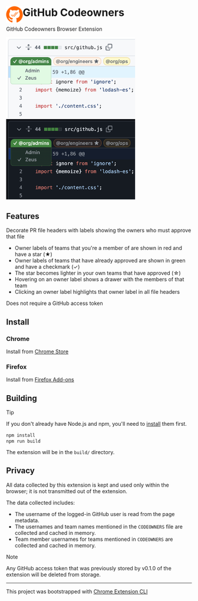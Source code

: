 # <img src="public/icons/icon_48.png" width="45" align="left"> GitHub Codeowners

GitHub Codeowners Browser Extension

<img src="Screenshot_light.png" alt="light screenshot" width="350"/>
<img src="Screenshot_dark.png" alt="dark screenshot" width="350"/>

## Features

Decorate PR file headers with labels showing the owners who must approve that file

- Owner labels of teams that you're a member of are shown in red and have a star (★)
- Owner labels of teams that have already approved are shown in green and have a checkmark (✓)
- The star becomes lighter in your own teams that have approved (☆)
- Hovering on an owner label shows a drawer with the members of that team
- Clicking an owner label highlights that owner label in all file headers

Does not require a GitHub access token

## Install

### Chrome

Install from [Chrome Store](https://chromewebstore.google.com/detail/GitHub%20Codeowners/bleicmjinodghcdonmnfgmjmhgnhppbk)

### Firefox

Install from [Firefox Add-ons](https://addons.mozilla.org/en-US/firefox/addon/github-codeowners/)

## Building

> [!TIP]
> If you don't already have Node.js and npm, you'll need to [install](https://docs.npmjs.com/downloading-and-installing-node-js-and-npm) them first.

```
npm install
npm run build
```

The extension will be in the `build/` directory.

## Privacy

All data collected by this extension is kept and used only within the browser; it is not transmitted out of the extension.

The data collected includes:
* The username of the logged-in GitHub user is read from the page metadata.
* The usernames and team names mentioned in the `CODEOWNERS` file are collected and cached in memory.
* Team member usernames for teams mentioned in `CODEOWNERS` are collected and cached in memory.

> [!NOTE]
> Any GitHub access token that was previously stored by v0.1.0 of the extension will be deleted from storage.

---

This project was bootstrapped with [Chrome Extension CLI](https://github.com/dutiyesh/chrome-extension-cli)

